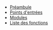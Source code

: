 <!--docsify user documentation-->
* [Préambule](/)
* [Points d'entrées](/fr-entry-points.md)
* [Modules](/fr-modules.md)
* [Liste des fonctions](/fr-functions.md)